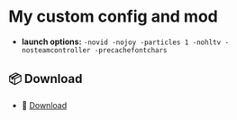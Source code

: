 # My custom config and mod

* **launch options:** `-novid -nojoy -particles 1 -nohltv -nosteamcontroller -precachefontchars`

## 📦 Download 
- 🔗 [Download](https://github.com/K-M19/TF2-Pack/archive/refs/heads/Custom.zip)
